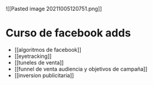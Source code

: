 ![[Pasted image 20211005120751.png]]
# Curso de facebook adds

* [[algoritmos de facebook]]
* [[eyetracking]]
* [[tuneles de venta]]
* [[funnel de venta audiencia y objetivos de campaña]]
* [[inversion publicitaria]]